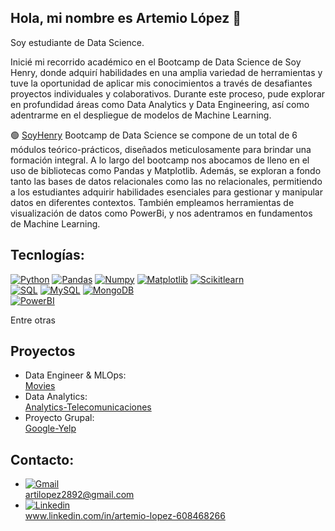 ## Hola, mi nombre es Artemio López 👋

Soy estudiante de Data Science.

Inicié mi recorrido académico en el Bootcamp de Data Science de Soy Henry, donde adquirí habilidades en una amplia variedad de herramientas y tuve la oportunidad de aplicar mis conocimientos a través de desafiantes proyectos individuales y colaborativos. Durante este proceso, pude explorar en profundidad áreas como Data Analytics y Data Engineering, así como adentrarme en el despliegue de modelos de Machine Learning.

🟢 [SoyHenry](https://www.soyhenry.com/) Bootcamp de Data Science se compone de un total de 6 módulos teórico-prácticos, diseñados meticulosamente para brindar una formación integral.
    A lo largo del bootcamp nos abocamos de lleno en el uso de bibliotecas como Pandas y Matplotlib. Además, se exploran a fondo tanto las bases de datos relacionales como las no relacionales, 
    permitiendo a los estudiantes adquirir habilidades esenciales para gestionar y manipular datos en diferentes contextos. También empleamos herramientas de visualización de datos como PowerBi, y nos adentramos en fundamentos de Machine Learning. 

## Tecnlogías:

[![Python](https://img.shields.io/badge/Python-yellow?style=for-the-badge&logo=python&logoColor=white&labelColor=101010)]()
[![Pandas](https://img.shields.io/badge/Pandas-2C2D72?style=for-the-badge&logo=pandas&logoColor=white&labelColor=101010)]()
[![Numpy](https://img.shields.io/badge/Numpy-777BB4?style=for-the-badge&logo=numpy&logoColor=white&labelColor=101010)]()
[![Matplotlib](https://img.shields.io/badge/Matplotlib-239120?style=for-the-badge&logoColor=white&labelColor=101010)]()
[![Scikitlearn](https://img.shields.io/badge/scikit_learn-F7931E?style=for-the-badge&logo=scikit-learn&logoColor=white&labelColor=101010)]()
</br>
[![SQL](https://img.shields.io/badge/SQL-018bff?style=for-the-badge&logoColor=white&labelColor=101010)]()
[![MySQL](https://img.shields.io/badge/MySQL-4479A1?style=for-the-badge&logo=mysql&logoColor=white&labelColor=101010)]()
[![MongoDB](https://img.shields.io/badge/MongoDB-47A248?style=for-the-badge&logo=mongodb&logoColor=white&labelColor=101010)]()
</br>
[![PowerBI](https://img.shields.io/badge/PowerBI-F2C811?style=for-the-badge&logo=Power%20BI&logoColor=white&labelColor=101010)]()

Entre otras

## Proyectos 
- Data Engineer & MLOps: <br>
  [Movies](https://github.com/ArtemioLopez/data-engineer)
- Data Analytics: <br>
  [Analytics-Telecomunicaciones](https://github.com/ArtemioLopez/Data-Analytics)
- Proyecto Grupal: <br>
  [Google-Yelp](https://github.com/](https://github.com/ArtemioLopez/final_proyect))

## Contacto:
- [![Gmail](https://img.shields.io/badge/Gmail-D14836?style=for-the-badge&logo=gmail&logoColor=white)]()<br>
artilopez2892@gmail.com<br>
- [![Linkedin](https://img.shields.io/badge/LinkedIn-0077B5?style=for-the-badge&logo=linkedin&logoColor=white)]()<br> 
www.linkedin.com/in/artemio-lopez-608468266

  

<!--
**ArtemioLopez/ArtemioLopez** is a ✨ _special_ ✨ repository because its `README.md` (this file) appears on your GitHub profile.

Here are some ideas to get you started:

- 🔭 I’m currently working on ...
- 🌱 I’m currently learning ...
- 👯 I’m looking to collaborate on ...
- 🤔 I’m looking for help with ...
- 💬 Ask me about ...
- 📫 How to reach me: ...
- 😄 Pronouns: ...
- ⚡ Fun fact: ...
-->
